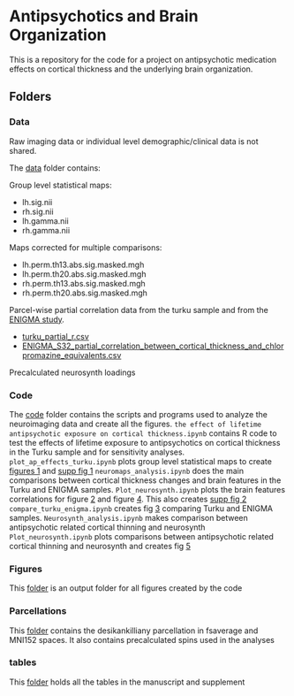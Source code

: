 # Antipsychotics and Brain Organization

This is a repository for the code for a project on antipsychotic medication effects on cortical thickness and the underlying brain organization.

## Folders

### Data

Raw imaging data or individual level demographic/clinical data is not shared.  

The [data](data/) folder contains:

Group level statistical maps:
+ lh.sig.nii
+ rh.sig.nii
+ lh.gamma.nii
+ rh.gamma.nii

Maps corrected for multiple comparisons:
+ lh.perm.th13.abs.sig.masked.mgh
+ lh.perm.th20.abs.sig.masked.mgh
+ rh.perm.th13.abs.sig.masked.mgh
+ rh.perm.th20.abs.sig.masked.mgh

Parcel-wise partial correlation data from the turku sample and from the [ENIGMA study](https://doi.org/10.1016/j.biopsych.2018.04.023).
+ [turku_partial_r.csv](data/turku_partial_r.csv)
+ [ENIGMA_S32_partial_correlation_between_cortical_thickness_and_chlorpromazine_equivalents.csv](data/ENIGMA_S32_partial_correlation_between_cortical_thickness_and_chlorpromazine_equivalents.csv)

Precalculated neurosynth loadings 

### Code

The [code](code/) folder contains the scripts and programs used to analyze the neuroimaging data and create all the figures.
`the effect of lifetime antipsychotic exposure on cortical thickness.ipynb` contains R code to test the effects of lifetime exposure to antipsychotics on cortical thickness in the Turku sample and for sensitivity analyses.
`plot_ap_effects_turku.ipynb` plots group level statistical maps to create [figures 1](figures/Figure1.jpg)  and [supp fig 1](figures/Supp_fig1.jpg)
`neuromaps_analysis.ipynb` does the main comparisons between cortical thickness changes
and brain features in the Turku and ENIGMA samples.
`Plot_neurosynth.ipynb` plots the brain features correlations for figure [2](figures/Figure2.jpg) and figure [4](figures/Figure2.jpg). This also creates [supp fig 2](figures/Supp_fig2.jpg)
`compare_turku_enigma.ipynb` creates fig [3](figures/Figure3.jpg) comparing Turku and ENIGMA samples.
`Neurosynth_analysis.ipynb` makes comparison between antipsychotic related cortical thinning and neurosynth
`Plot_neurosynth.ipynb` plots comparisons between antipsychotic related cortical thinning and neurosynth and creates fig [5](figures/Figure3.jpg)

### Figures

This [folder](figures/) is an output folder for all figures created by the code

### Parcellations

This [folder](pacellations/) contains the desikankilliany parcellation in fsaverage and MNI152 spaces. It also contains precalculated spins used in the analyses

### tables

This [folder](tables/) holds all the tables in the manuscript and supplement
